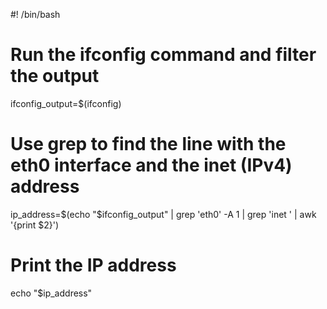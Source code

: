 #! /bin/bash


# Run the ifconfig command and filter the output
ifconfig_output=$(ifconfig)

# Use grep to find the line with the eth0 interface and the inet (IPv4) address
ip_address=$(echo "$ifconfig_output" | grep 'eth0' -A 1 | grep 'inet ' | awk '{print $2}')

# Print the IP address
echo "$ip_address"